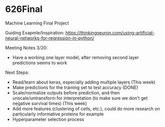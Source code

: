 # 626Final
Machine Learning Final Project

Guiding Exapmle/Inspiration:
https://thinkingneuron.com/using-artificial-neural-networks-for-regression-in-python/


Meeting Notes 3/20:
- Have a working one layer model, after removing second layer predictions seems to work

Next Steps:
- Read/learn about keras, especially adding multiple layers (This week)
- Make predictions for the training set to test accuracy (DONE)
- Scale/normalize outputs before prediction, and then unscale/untransform for interpretation (to make sure we don't get negative survival times) (This week)
- Add more features (clustering of cells, etc.), could do more research on particularly informative proteins for example
- Hyperparameter selection process
